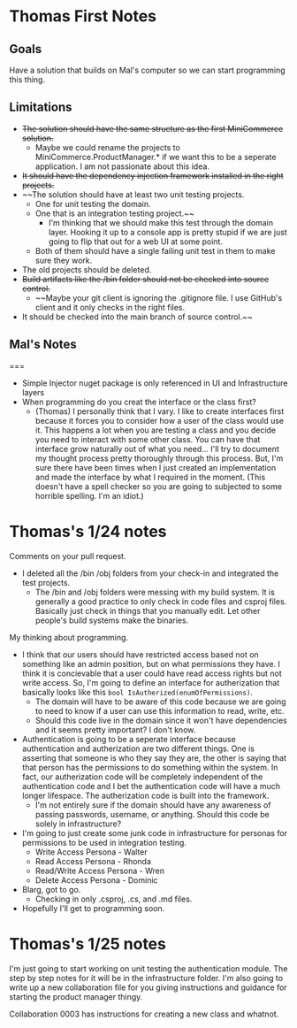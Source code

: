 Thomas First Notes
===

Goals
---
Have a solution that builds on Mal's computer so we can start programming this thing. 

Limitations
---
- ~~The solution should have the same structure as the first MiniCommerce solution.~~ 
    - Maybe we could rename the projects to MiniCommerce.ProductManager.* if we want this to be a seperate application. I am not passionate about this idea.
- ~~It should have the dependency injection framework installed in the right projects.~~
- ~~The solution should have at least two unit testing projects. 
    - One for unit testing the domain. 
    - One that is an integration testing project.~~ 
        - I'm thinking that we should make this test through the domain layer. Hooking it up to a console app is pretty stupid if we are just going to flip that out for a web UI at some point. 
    - Both of them should have a single failing unit test in them to make sure they work.
- The old projects should be deleted.
- ~~Build artifacts like the /bin folder should not be checked into source control.~~
    - ~~Maybe your git client is ignoring the .gitignore file. I use GitHub's client and it only checks in the right files.
- It should be checked into the main branch of source control.~~

## Mal's Notes
===
- Simple Injector nuget package is only referenced in UI and Infrastructure layers
- When programming do you creat the interface or the class first?
    - (Thomas) I personally think that I vary. I like to create interfaces first because it forces you to consider how a user of the class would use it. This happens a lot when you are testing a class and you decide you need to interact with some other class. You can have that interface grow naturally out of what you need... I'll try to document my thought process pretty thoroughly through this process. But, I'm sure there have been times when I just created an implementation and made the interface by what I required in the moment. (This doesn't have a spell checker so you are going to subjected to some horrible spelling. I'm an idiot.)


Thomas's 1/24 notes
===

Comments on your pull request.
- I deleted all the /bin /obj folders from your check-in and integrated the test projects. 
    - The /bin and /obj folders were messing with my build system. It is generally a good practice to only check in code files and csproj files. Basically just check in things that you manually edit. Let other people's build systems make the binaries. 

My thinking about programming.
- I think that our users should have restricted access based not on something like an admin position, but on what permissions they have. I think it is concievable that a user could have read access rights but not write access. So, I'm going to define an interface for autherization that basically looks like this ``bool IsAutherized(enumOfPermissions)``. 
    - The domain will have to be aware of this code because we are going to need to know if a user can use this information to read, write, etc. 
    - Should this code live in the domain since it won't have dependencies and it seems pretty important? I don't know.
- Authentication is going to be a seperate interface because authentication and autherization are two different things. One is asserting that someone is who they say they are, the other is saying that that person has the permissions to do something within the system. In fact, our autherization code will be completely independent of the authentication code and I bet the authentication code will have a much longer lifespace. The autherization code is built into the framework. 
    - I'm not entirely sure if the domain should have any awareness of passing passwords, username, or anything. Should this code be solely in infrastructure? 
- I'm going to just create some junk code in infrastructure for personas for permissions to be used in integration testing. 
    - Write Access Persona - Walter
    - Read Access Persona - Rhonda
    - Read/Write Access Persona - Wren
    - Delete Access Persona - Dominic
- Blarg, got to go. 
    - Checking in only .csproj, .cs, and .md files. 
- Hopefully I'll get to programming soon. 

Thomas's 1/25 notes
===
I'm just going to start working on unit testing the authentication module. The step by step notes for it will be in the infrastructure folder. I'm also going to write up a new collaboration file for you giving instructions and guidance for starting the product manager thingy.

Collaboration 0003 has instructions for creating a new class and whatnot.



